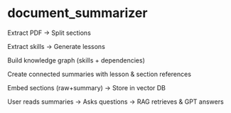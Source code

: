 # document_summarizer

Extract PDF → Split sections

Extract skills → Generate lessons

Build knowledge graph (skills + dependencies)

Create connected summaries with lesson & section references

Embed sections (raw+summary) → Store in vector DB

User reads summaries → Asks questions → RAG retrieves & GPT answers
